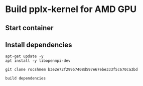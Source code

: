 # Build pplx-kernel for AMD GPU

## Start container

## Install dependencies
```
apt-get update -y
apt install -y libopenmpi-dev

git clone rocshmem b3e2e72f29957408d597e67ebe333f5c670ca3bd

build dependencies

```